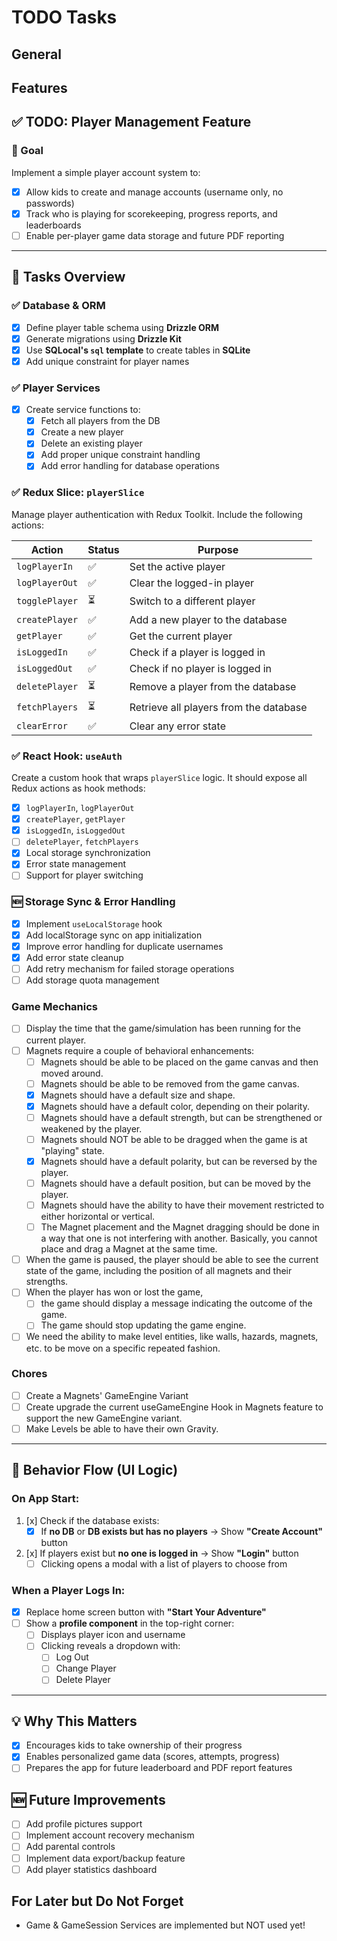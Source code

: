 # TODO Tasks

## General

## Features

## ✅ TODO: Player Management Feature

### 🎯 Goal

Implement a simple player account system to:

- [x] Allow kids to create and manage accounts (username only, no passwords)
- [x] Track who is playing for scorekeeping, progress reports, and leaderboards
- [ ] Enable per-player game data storage and future PDF reporting

---

## 🔧 Tasks Overview

### ✅ Database & ORM

- [x] Define player table schema using **Drizzle ORM**
- [x] Generate migrations using **Drizzle Kit**
- [x] Use **SQLocal's `sql` template** to create tables in **SQLite**
- [x] Add unique constraint for player names

### ✅ Player Services

- [x] Create service functions to:
  - [x] Fetch all players from the DB
  - [x] Create a new player
  - [x] Delete an existing player
  - [x] Add proper unique constraint handling
  - [x] Add error handling for database operations

### ✅ Redux Slice: `playerSlice`

Manage player authentication with Redux Toolkit. Include the following actions:

| Action         | Status | Purpose                                |
| -------------- | ------ | -------------------------------------- |
| `logPlayerIn`  | ✅     | Set the active player                  |
| `logPlayerOut` | ✅     | Clear the logged-in player             |
| `togglePlayer` | ⏳     | Switch to a different player           |
| `createPlayer` | ✅     | Add a new player to the database       |
| `getPlayer`    | ✅     | Get the current player                 |
| `isLoggedIn`   | ✅     | Check if a player is logged in         |
| `isLoggedOut`  | ✅     | Check if no player is logged in        |
| `deletePlayer` | ⏳     | Remove a player from the database      |
| `fetchPlayers` | ⏳     | Retrieve all players from the database |
| `clearError`   | ✅     | Clear any error state                  |

### ✅ React Hook: `useAuth`

Create a custom hook that wraps `playerSlice` logic. It should expose all Redux actions as hook methods:

- [x] `logPlayerIn`, `logPlayerOut`
- [x] `createPlayer`, `getPlayer`
- [x] `isLoggedIn`, `isLoggedOut`
- [ ] `deletePlayer`, `fetchPlayers`
- [x] Local storage synchronization
- [x] Error state management
- [ ] Support for player switching

### 🆕 Storage Sync & Error Handling

- [x] Implement `useLocalStorage` hook
- [x] Add localStorage sync on app initialization
- [x] Improve error handling for duplicate usernames
- [x] Add error state cleanup
- [ ] Add retry mechanism for failed storage operations
- [ ] Add storage quota management

### Game Mechanics

- [ ] Display the time that the game/simulation has been running for the current player.
- [ ] Magnets require a couple of behavioral enhancements:
  - [ ] Magnets should be able to be placed on the game canvas and then moved around.
  - [ ] Magnets should be able to be removed from the game canvas.
  - [x] Magnets should have a default size and shape.
  - [x] Magnets should have a default color, depending on their polarity.
  - [ ] Magnets should have a default strength, but can be strengthened or weakened by the player.
  - [ ] Magnets should NOT be able to be dragged when the game is at "playing" state.
  - [x] Magnets should have a default polarity, but can be reversed by the player.
  - [ ] Magnets should have a default position, but can be moved by the player.
  - [ ] Magnets should have the ability to have their movement restricted to either horizontal or vertical.
  - [ ] The Magnet placement and the Magnet dragging should be done in a way that one is not interfering with another. Basically, you cannot place and drag a Magnet at the same time.
- [ ] When the game is paused, the player should be able to see the current state of the game, including the position of all magnets and their strengths.
- [ ] When the player has won or lost the game,
  - [ ] the game should display a message indicating the outcome of the game.
  - [ ] The game should stop updating the game engine.
- [ ] We need the ability to make level entities, like walls, hazards, magnets, etc. to be move on a specific repeated fashion.

### Chores

- [ ] Create a Magnets' GameEngine Variant
- [ ] Create upgrade the current useGameEngine Hook in Magnets feature to support the new GameEngine variant.
- [ ] Make Levels be able to have their own Gravity.

---

## 🧪 Behavior Flow (UI Logic)

### On App Start:

1. [x] Check if the database exists:
   - [x] If **no DB** or **DB exists but has no players** → Show **"Create Account"** button
2. [x] If players exist but **no one is logged in** → Show **"Login"** button
   - [ ] Clicking opens a modal with a list of players to choose from

### When a Player Logs In:

- [x] Replace home screen button with **"Start Your Adventure"**
- [ ] Show a **profile component** in the top-right corner:
  - [ ] Displays player icon and username
  - [ ] Clicking reveals a dropdown with:
    - [ ] Log Out
    - [ ] Change Player
    - [ ] Delete Player

---

## 💡 Why This Matters

- [x] Encourages kids to take ownership of their progress
- [x] Enables personalized game data (scores, attempts, progress)
- [ ] Prepares the app for future leaderboard and PDF report features

## 🆕 Future Improvements

- [ ] Add profile pictures support
- [ ] Implement account recovery mechanism
- [ ] Add parental controls
- [ ] Implement data export/backup feature
- [ ] Add player statistics dashboard

## For Later but Do Not Forget

- Game & GameSession Services are implemented but NOT used yet!
